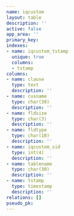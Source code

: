```yaml
---
name: iqcustom
layout: table
description: ''
active: false
app_area: ''
primary_key: 
indexes:
- name: iqcustom_tstamp
  unique: true
  columns:
  - tstamp
columns:
- name: clause
  type: text
  description: ''
- name: cusname
  type: char(30)
  description: ''
- name: fldsize
  type: char(3)
  description: ''
- name: fldtype
  type: char(10)
  description: ''
- name: iqcustom_sid
  type: int(4)
  description: ''
- name: tablename
  type: char(30)
  description: ''
- name: tstamp
  type: timestamp
  description: ''
relations: []
pseudo_pk: 
---
```


